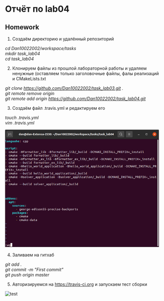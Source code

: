 # Отчёт по lab04

## Homework

1. Создаём директорию и удалённый репозиторий

_cd Dan10022002/workspace/tasks<br/>
mkdir task_lab04<br/>
cd task_lab04_

2. Клонируем файлы из прошлой лабораторной работы и удаляем ненужные (оставляем только заголовочные файлы, фалы реализаций и CMakeLists.txt 

_git clone https://github.com/Dan10022002/task_lab03.git .<br/>
git remote remove origin<br/>
git remote add origin https://github.com/Dan10022002/task_lab04.git_

3. Создаём файл .travis.yml и редактируем его

_touch .travis.yml<br/>
vim .travis.yml_

![travis](https://github.com/Dan10022002/task_lab04/blob/master/travis.png)

4. Заливаем на гитхаб

_git add .<br/>
git commit -m "First commit"<br/>
git push origin master_

5. Авторизируемся на  https://travis-ci.org и запускаем тест сборки

![test](https://api.travis-ci.org/Dan10022002/task_lab04.svg?branch=master&status=passed)
